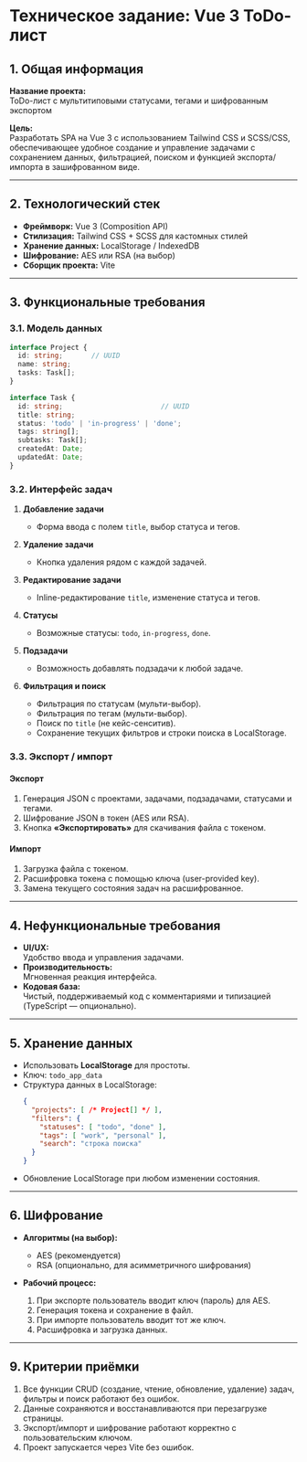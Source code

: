 # Техническое задание: Vue 3 ToDo-лист

## 1. Общая информация
**Название проекта:**  
ToDo-лист с мультитиповыми статусами, тегами и шифрованным экспортом

**Цель:**  
Разработать SPA на Vue 3 с использованием Tailwind CSS и SCSS/CSS, обеспечивающее удобное создание и управление задачами с сохранением данных, фильтрацией, поиском и функцией экспорта/импорта в зашифрованном виде.

---

## 2. Технологический стек
- **Фреймворк:** Vue 3 (Composition API)  
- **Стилизация:** Tailwind CSS + SCSS для кастомных стилей  
- **Хранение данных:** LocalStorage / IndexedDB  
- **Шифрование:** AES или RSA (на выбор)  
- **Сборщик проекта:** Vite  

---

## 3. Функциональные требования

### 3.1. Модель данных

```ts
interface Project {
  id: string;       // UUID
  name: string;
  tasks: Task[];
}

interface Task {
  id: string;                        // UUID
  title: string;
  status: 'todo' | 'in-progress' | 'done';
  tags: string[];
  subtasks: Task[];
  createdAt: Date;
  updatedAt: Date;
}
```

### 3.2. Интерфейс задач

1. **Добавление задачи**  
   - Форма ввода с полем `title`, выбор статуса и тегов.

2. **Удаление задачи**  
   - Кнопка удаления рядом с каждой задачей.

3. **Редактирование задачи**  
   - Inline-редактирование `title`, изменение статуса и тегов.

4. **Статусы**  
   - Возможные статусы: `todo`, `in-progress`, `done`.

5. **Подзадачи**  
   - Возможность добавлять подзадачи к любой задаче.

6. **Фильтрация и поиск**  
   - Фильтрация по статусам (мульти-выбор).  
   - Фильтрация по тегам (мульти-выбор).  
   - Поиск по `title` (не кейс-сенситив).  
   - Сохранение текущих фильтров и строки поиска в LocalStorage.

### 3.3. Экспорт / импорт

#### Экспорт
1. Генерация JSON с проектами, задачами, подзадачами, статусами и тегами.  
2. Шифрование JSON в токен (AES или RSA).  
3. Кнопка **«Экспортировать»** для скачивания файла с токеном.

#### Импорт
1. Загрузка файла с токеном.  
2. Расшифровка токена с помощью ключа (user-provided key).  
3. Замена текущего состояния задач на расшифрованное.

---

## 4. Нефункциональные требования
- **UI/UX:**  
  Удобство ввода и управления задачами.  
- **Производительность:**  
  Мгновенная реакция интерфейса.  
- **Кодовая база:**  
  Чистый, поддерживаемый код с комментариями и типизацией (TypeScript — опционально).

---

## 5. Хранение данных
- Использовать **LocalStorage** для простоты.  
- Ключ: `todo_app_data`  
- Структура данных в LocalStorage:
  ```json
  {
    "projects": [ /* Project[] */ ],
    "filters": {
      "statuses": [ "todo", "done" ],
      "tags": [ "work", "personal" ],
      "search": "строка поиска"
    }
  }
  ```
- Обновление LocalStorage при любом изменении состояния.

---

## 6. Шифрование
- **Алгоритмы (на выбор):**  
  - AES (рекомендуется)  
  - RSA (опционально, для асимметричного шифрования)  

- **Рабочий процесс:**  
  1. При экспорте пользователь вводит ключ (пароль) для AES.  
  2. Генерация токена и сохранение в файл.  
  3. При импорте пользователь вводит тот же ключ.  
  4. Расшифровка и загрузка данных.

---

## 9. Критерии приёмки
1. Все функции CRUD (создание, чтение, обновление, удаление) задач, фильтры и поиск работают без ошибок.  
2. Данные сохраняются и восстанавливаются при перезагрузке страницы.  
3. Экспорт/импорт и шифрование работают корректно с пользовательским ключом.  
4. Проект запускается через Vite без ошибок.  
